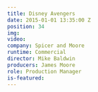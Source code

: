 ```yaml
---
title: Disney Avengers
date: 2015-01-01 13:35:00 Z
position: 34
img: 
video: 
company: Spicer and Moore
runtime: Commercial
director: Mike Baldwin
producers: James Moore
role: Production Manager
is-featured: 
---
```


